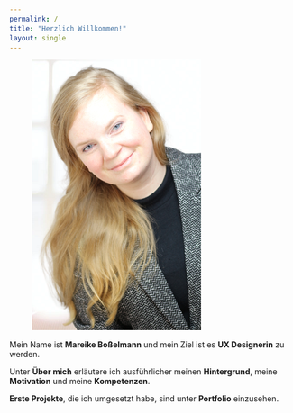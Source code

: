 ```yaml
---
permalink: /
title: "Herzlich Willkommen!"
layout: single
---
```


<figure class="align-right">
  <img src="https://github.com/mbosselmann/portfolio/blob/master/assets/images/startbild.png?raw=true" alt="">
</figure> 

Mein Name ist **Mareike Boßelmann** und mein Ziel ist es **UX Designerin** zu werden. 

Unter **Über mich** erläutere ich ausführlicher meinen **Hintergrund**, meine **Motivation** und meine **Kompetenzen**.

**Erste Projekte**, die ich umgesetzt habe, sind unter **Portfolio** einzusehen.
